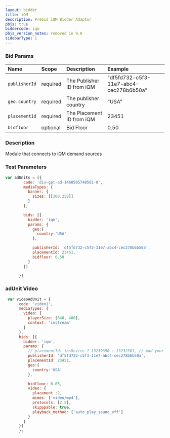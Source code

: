 ```yaml
---
layout: bidder
title: iQM
description: Prebid iQM Bidder Adaptor
pbjs: true
biddercode: iqm
pbjs_version_notes: removed in 9.0
sidebarType: 1
---
```


### Bid Params



| Name          | Scope    | Description               | Example              |
| :------------ | :------- | :------------------------ | :------------------- |
| `publisherId` | required | The Publisher ID from iQM | "df5fd732-c5f3-11e7-abc4-cec278b6b50a" |
| `geo.country` | required | The publisher country| "USA" |
| `placementId` | required | The Placement ID from iQM | 23451                |
| `bidfloor`    | optional | Bid Floor                 | 0.50                 |

### Description

Module that connects to iQM demand sources

### Test Parameters

```javascript
var adUnits = [{
        code: 'div-gpt-ad-1460505748561-0',
        mediaTypes: {
          banner: {
            sizes: [[300,250]]
          }
        },

        bids: [{
          bidder: 'iqm',
          params: {
            geo:{
              country:'USA'
            },

            publisherId: 'df5fd732-c5f3-11e7-abc4-cec278b6b50a',
            placementId: 23451,
            bidfloor: 0.50
          }
        }]

      }]

```

### adUnit Video

```javascript
 var videoAdUnit = {
      code: 'video1',
      mediaTypes: {
        video: {
          playerSize: [640, 480],
          context: 'instream'
        }
      },
      bids: [{
        bidder: 'iqm',
        params: {
          // placementId: iosDevice ? 13239390 : 13232361, // Add your own placement id here. Note, skippable video is not supported on iOS
          publisherId: 'df5fd732-c5f3-11e7-abc4-cec278b6b50a',
          placementId: 23451,
          geo:{
            country:'USA'
          },

          bidfloor: 0.05,
          video: {
            placement :2,
            mimes: ['video/mp4'],
            protocols: [2,5],
            skipppable: true,
            playback_method: ['auto_play_sound_off']
          }
        }
      }]
      };

```
